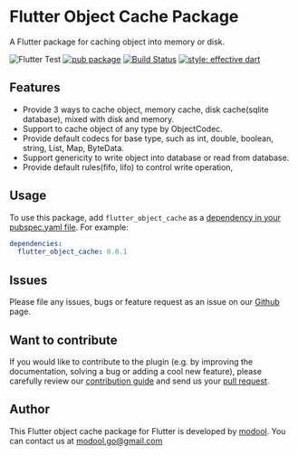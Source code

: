 # Flutter Object Cache Package

A Flutter package for caching object into memory or disk.

![Flutter Test](https://github.com/Modool/flutter_object_cache/workflows/Flutter%20Test/badge.svg) [![pub package](https://img.shields.io/pub/v/flutter_object_cache.svg)](https://pub.dartlang.org/packages/flutter_object_cache) [![Build Status](https://app.bitrise.io/app/fa4f5d4bf452bcfb/status.svg?token=HorGpL_AOw2llYz39CjmdQ&branch=master)](https://app.bitrise.io/app/fa4f5d4bf452bcfb) [![style: effective dart](https://img.shields.io/badge/style-effective_dart-40c4ff.svg)](https://github.com/tenhobi/effective_dart)



## Features

* Provide 3 ways to cache object, memory cache, disk cache(sqlite database), mixed with disk and memory.
* Support to cache object of any type by ObjectCodec.
* Provide default codecs for base type, such as int, double, boolean, string, List, Map, ByteData.
* Support genericity to write object into database or read from database.
* Provide default rules(fifo, lifo) to control write operation,

## Usage

To use this package, add `flutter_object_cache` as a [dependency in your pubspec.yaml file](https://flutter.io/platform-plugins/). For example:

```yaml
dependencies:
  flutter_object_cache: 0.0.1
```
 
## Issues

Please file any issues, bugs or feature request as an issue on our [Github](https://github.com/modool/flutter_object_cache/issues) page.

## Want to contribute

If you would like to contribute to the plugin (e.g. by improving the documentation, solving a bug or adding a cool new feature), please carefully review our [contribution guide](CONTRIBUTING.md) and send us your [pull request](https://github.com/modool/flutter_cache/pulls).

## Author

This Flutter object cache package for Flutter is developed by [modool](https://github.com/modool). You can contact us at <modool.go@gmail.com>
